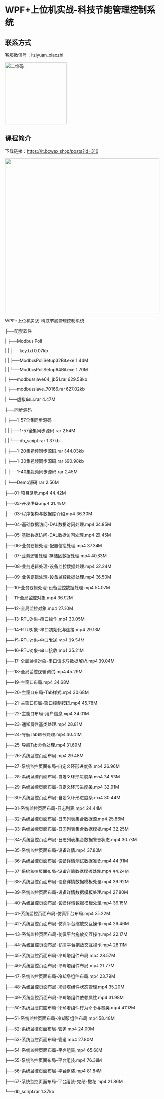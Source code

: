 # WPF+上位机实战-科技节能管理控制系统

## 联系方式

客服微信号：itziyuan_xiaozhi

<img src="https://ziyuanyun.oss-cn-guangzhou.aliyuncs.com/common/20240614073449/666b82192834a.jpg" width="200" height="200" alt="二维码">

## 课程简介

下载链接：https://it.bcwex.shop/posts?id=310

<img src="https://ziyuanyun.oss-cn-guangzhou.aliyuncs.com/yun/20240515151807/664461af775a1.jpg" width="500" alt="">

  WPF+上位机实战-科技节能管理控制系统



 ├──配套软件

 | ├──Modbus Poll

 | | ├──key.txt 0.07kb

 | | ├──ModbusPollSetup32Bit.exe 1.44M

 | | └──ModbusPollSetup64Bit.exe 1.70M

 | ├──modbusslave64_jb51.rar 629.58kb

 | ├──modbusslave_70166.rar 627.02kb

 | └──虚拟串口.rar 4.47M

 ├──同步源码

 | ├──1-57全集同步源码

 | | ├──1-57全集同步源码.rar 2.54M

 | | └──db_script.rar 1.37kb

 | ├──1-20集视频同步源码.rar 644.03kb

 | ├──1-30集视频同步源码.rar 690.98kb

 | ├──1-40集视频同步源码.rar 2.45M

 | └──Demo源码.rar 2.56M

 ├──01-项目演示.mp4 44.42M

 ├──02-开发准备.mp4 21.45M

 ├──03-程序架构与数据库介绍.mp4 36.30M

 ├──04-基础数据访问-DAL数据访问处理.mp4 34.85M

 ├──05-基础数据访问-DAL数据访问处理.mp4 29.45M

 ├──06-业务逻辑处理-配置信息处理.mp4 37.34M

 ├──07-业务逻辑处理-存储区数据处理.mp4 40.83M

 ├──08-业务逻辑处理-设备监控数据处理.mp4 32.24M

 ├──09-业务逻辑处理-设备监控数据处理.mp4 36.50M

 ├──10-业务逻辑处理-设备监控数据处理.mp4 54.07M

 ├──11-全局监控对象.mp4 36.92M

 ├──12-全局监控对象.mp4 27.20M

 ├──13-RTU对象-串口操作.mp4 30.05M

 ├──14-RTU对象-串口初始化与连接.mp4 29.13M

 ├──15-RTU对象-串口发送.mp4 29.54M

 ├──16-RTU对象-串口接收.mp4 35.21M

 ├──17-全局监控对象-串口请求与数据解析.mp4 39.04M

 ├──18-全局监控逻辑调试.mp4 45.29M

 ├──19-主窗口布局.mp4 34.68M

 ├──20-主窗口布局-Tab样式.mp4 30.68M

 ├──21-主窗口布局-窗口控制按钮.mp4 45.78M

 ├──22-主窗口布局-用户信息.mp4 34.01M

 ├──23-通知属性基类处理.mp4 28.81M

 ├──24-导航Tab命令处理.mp4 40.41M

 ├──25-导航Tab命令处理.mp4 31.69M

 ├──26-系统监控页面布局.mp4 29.48M

 ├──27-系统监控页面布局-自定义环形进度条.mp4 26.96M

 ├──28-系统监控页面布局-自定义环形进度条.mp4 34.53M

 ├──29-系统监控页面布局-自定义环形进度条.mp4 32.91M

 ├──30-系统监控页面布局-自定义环形进度条.mp4 30.44M

 ├──31-系统监控页面布局-日志列表.mp4 24.44M

 ├──32-系统监控页面布局-日志列表集合数据源.mp4 25.86M

 ├──33-系统监控页面布局-日志列表集合数据模板.mp4 32.25M

 ├──34-系统监控页面布局-日志列表集合数据警告状态.mp4 30.78M

 ├──35-系统监控页面布局-设备详情.mp4 37.80M

 ├──36-系统监控页面布局-设备详情测试数据准备.mp4 44.91M

 ├──37-系统监控页面布局-设备详情数据模板处理.mp4 44.24M

 ├──38-系统监控页面布局-设备详情数据模板处理.mp4 39.92M

 ├──39-系统监控页面布局-设备详情数据模板处理.mp4 27.80M

 ├──40-系统监控页面布局-设备详情数据模板处理.mp4 39.15M

 ├──41-系统监控页面布局-仿真平台布局.mp4 35.22M

 ├──42-系统监控页面布局-仿真平台缩放交互操作.mp4 26.46M

 ├──43-系统监控页面布局-仿真平台拖放交互操作.mp4 22.17M

 ├──44-系统监控页面布局-仿真平台拖放交互操作.mp4 28.11M

 ├──45-系统监控页面布局-冷却塔组件布局.mp4 28.57M

 ├──46-系统监控页面布局-冷却塔组件布局.mp4 21.77M

 ├──47-系统监控页面布局-冷却塔组件布局.mp4 23.79M

 ├──48-系统监控页面布局-冷却塔组件状态管理.mp4 35.20M

 ├──49-系统监控页面布局-冷却塔组件依赖属性.mp4 31.98M

 ├──50-系统监控页面布局-冷却塔组件行为命令与基类.mp4 47.13M

 ├──51-系统监控页面布局-冷却泵组件布局.mp4 58.48M

 ├──52-系统监控页面布局-管道.mp4 24.00M

 ├──53-系统监控页面布局-管道.mp4 27.80M

 ├──54-系统监控页面布局-平台组装.mp4 65.68M

 ├──55-系统监控页面布局-平台组装.mp4 76.38M

 ├──56-系统监控页面布局-平台组装.mp4 81.84M

 ├──57-系统监控页面布局-平台组装-完结-撒花.mp4 21.86M

 └──db_script.rar 1.37kb

  